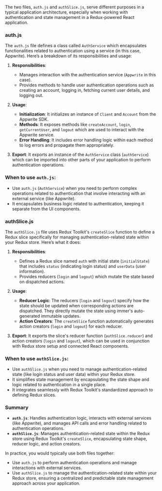 The two files, `auth.js` and `authSlice.js`, serve different purposes in a typical application architecture, especially when working with authentication and state management in a Redux-powered React application.

### auth.js

The `auth.js` file defines a class called `AuthService` which encapsulates functionalities related to authentication using a service (in this case, Appwrite). Here’s a breakdown of its responsibilities and usage:

1. **Responsibilities**:

   - Manages interaction with the authentication service (`Appwrite` in this case).
   - Provides methods to handle user authentication operations such as creating an account, logging in, fetching current user details, and logging out.

2. **Usage**:

   - **Initialization**: It initializes an instance of `Client` and `Account` from the Appwrite SDK.
   - **Methods**: It exposes methods like `createAccount`, `login`, `getCurrentUser`, and `logout` which are used to interact with the Appwrite service.
   - **Error Handling**: It includes error handling logic within each method to log errors and propagate them appropriately.

3. **Export**: It exports an instance of the `AuthService` class (`authService`) which can be imported into other parts of your application to perform authentication operations.

### When to use `auth.js`:

- Use `auth.js` (`AuthService`) when you need to perform complex operations related to authentication that involve interacting with an external service (like Appwrite).
- It encapsulates business logic related to authentication, keeping it separate from the UI components.

### authSlice.js

The `authSlice.js` file uses Redux Toolkit's `createSlice` function to define a Redux slice specifically for managing authentication-related state within your Redux store. Here’s what it does:

1. **Responsibilities**:

   - Defines a Redux slice named `auth` with initial state (`initialState`) that includes `status` (indicating login status) and `userData` (user information).
   - Provides reducers (`login` and `logout`) which mutate the state based on dispatched actions.

2. **Usage**:

   - **Reducer Logic**: The reducers (`login` and `logout`) specify how the state should be updated when corresponding actions are dispatched. They directly mutate the state using immer's auto-generated immutable updates.
   - **Action Creators**: The `createSlice` function automatically generates action creators (`login` and `logout`) for each reducer.

3. **Export**: It exports the slice's reducer function (`authSlice.reducer`) and action creators (`login` and `logout`), which can be used in conjunction with Redux store setup and connected React components.

### When to use `authSlice.js`:

- Use `authSlice.js` when you need to manage authentication-related state (like login status and user data) within your Redux store.
- It simplifies state management by encapsulating the state shape and logic related to authentication in a single place.
- It integrates seamlessly with Redux Toolkit's standardized approach to defining Redux slices.

### Summary

- **`auth.js`**: Handles authentication logic, interacts with external services (like Appwrite), and manages API calls and error handling related to authentication operations.
- **`authSlice.js`**: Manages authentication-related state within the Redux store using Redux Toolkit's `createSlice`, encapsulating state shape, reducer logic, and action creators.

In practice, you would typically use both files together:

- Use `auth.js` to perform authentication operations and manage interactions with external services.
- Use `authSlice.js` to manage the authentication-related state within your Redux store, ensuring a centralized and predictable state management approach across your application.
